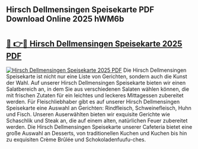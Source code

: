 ## Hirsch Dellmensingen Speisekarte PDF Download Online 2025 hWM6b

# <h2><a href="http://gc9m4mw.nevu.top/?p=Hirsch+Dellmensingen+Speisekarte">🔗 👉🔴 Hirsch Dellmensingen Speisekarte 2025 PDF</a></h2>

[![Hirsch Dellmensingen Speisekarte 2025 PDF](https://i.imgur.com/dBaPXMq.png)](http://gc9m4mw.nevu.top/?p=Hirsch+Dellmensingen+Speisekarte)
Die Hirsch Dellmensingen Speisekarte ist nicht nur eine Liste von Gerichten, sondern auch die Kunst der Wahl. Auf unserer Hirsch Dellmensingen Speisekarte bieten wir einen Salatbereich an, in dem Sie aus verschiedenen Salaten wählen können, die mit frischen Zutaten für ein leichtes und leckeres Mittagessen zubereitet werden. Für Fleischliebhaber gibt es auf unserer Hirsch Dellmensingen Speisekarte eine Auswahl an Gerichten: Rindfleisch, Schweinefleisch, Huhn und Fisch. Unseren Auserwählten bieten wir exquisite Gerichte wie Schaschlik und Steak an, die auf einem alten, natürlichen Feuer zubereitet werden. Die Hirsch Dellmensingen Speisekarte unserer Cafeteria bietet eine große Auswahl an Desserts, von traditionellen Kuchen und Kuchen bis hin zu exquisiten Crème Brûlée und Schokoladenfuufu-ches.
